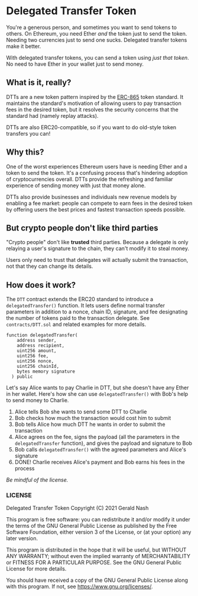 # Delegated Transfer Token

You're a generous person, and sometimes you want to send tokens to others. On Ethereum, you need Ether _and_ the token just to send the token. Needing two currencies just to send one sucks. Delegated transfer tokens make it better.

With delegated transfer tokens, you can send a token using _just that token_. No need to have Ether in your wallet just to send money.

## What is it, really?

DTTs are a new token pattern inspired by the [ERC-865](https://github.com/ethereum/EIPs/issues/865) token standard. It maintains the standard's motivation of allowing users to pay transaction fees in the desired token, but it resolves the security concerns that the standard had (namely replay attacks).

DTTs are also ERC20-compatible, so if you want to do old-style token transfers you can!

## Why this?

One of the worst experiences Ethereum users have is needing Ether and a token to send the token. It's a confusing process that's hindering adoption of cryptocurrencies overall. DTTs provide the refreshing and familiar experience of sending money with just that money alone.

DTTs also provide businesses and individuals new revenue models by enabling a fee market: people can compete to earn fees in the desired token by offering users the best prices and fastest transaction speeds possible.

## But crypto people don't like third parties

"Crypto people" don't like **trusted** third parties. Because a delegate is only relaying a user's signature to the chain, they can't modify it to steal money.

Users only need to trust that delegates will actually submit the transaction, not that they can change its details.  

## How does it work?

The `DTT` contract extends the ERC20 standard to introduce a `delegatedTransfer()` function. It lets users define normal transfer parameters in addition to a nonce, chain ID, signature, and fee designating the number of tokens paid to the transaction delegate. See `contracts/DTT.sol` and related examples for more details.  
```solidity
function delegatedTransfer(
    address sender,
    address recipient,
    uint256 amount,
    uint256 fee,
    uint256 nonce,
    uint256 chainId,
    bytes memory signature
  ) public
```  

Let's say Alice wants to pay Charlie in DTT, but she doesn't have any Ether in her wallet. Here's how she can use `delegatedTransfer()` with Bob's help to send money to Charlie.  
1. Alice tells Bob she wants to send some DTT to Charlie
2. Bob checks how much the transaction would cost him to submit
3. Bob tells Alice how much DTT he wants in order to submit the transaction
4. Alice agrees on the fee, signs the payload (all the parameters in the `delegatedTransfer` function), and gives the payload and signature to Bob
5. Bob calls `delegatedTransfer()` with the agreed parameters and Alice's signature
6. DONE! Charlie receives Alice's payment and Bob earns his fees in the process

_Be mindful of the license._

### LICENSE

Delegated Transfer Token
Copyright (C) 2021 Gerald Nash

This program is free software: you can redistribute it and/or modify it under the terms of the GNU General Public License as published by the Free Software Foundation, either version 3 of the License, or (at your option) any later version.

This program is distributed in the hope that it will be useful, but WITHOUT ANY WARRANTY; without even the implied warranty of MERCHANTABILITY or FITNESS FOR A PARTICULAR PURPOSE. See the GNU General Public License for more details.

You should have received a copy of the GNU General Public License along with this program. If not, see <https://www.gnu.org/licenses/>.
